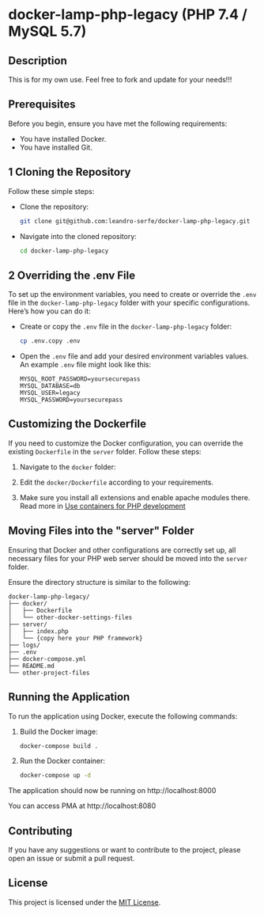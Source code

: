 # docker-lamp-php-legacy (PHP 7.4 / MySQL 5.7)

## Description

This is for my own use. Feel free to fork and update for your needs!!!

## Prerequisites

Before you begin, ensure you have met the following requirements:
- You have installed Docker.
- You have installed Git.

## 1 Cloning the Repository

Follow these simple steps:

 - Clone the repository:
    ```bash
    git clone git@github.com:leandro-serfe/docker-lamp-php-legacy.git
    ```
   
 - Navigate into the cloned repository:
    ```bash
    cd docker-lamp-php-legacy
    ```

## 2 Overriding the .env File

To set up the environment variables, you need to create or override the `.env` file in the `docker-lamp-php-legacy` folder with your specific configurations. Here’s how you can do it:

 - Create or copy the `.env` file in the `docker-lamp-php-legacy` folder:
    ```bash    
    cp .env.copy .env
    ```
   
 - Open the `.env` file and add your desired environment variables values. An example `.env` file might look like this:
    ```env    
    MYSQL_ROOT_PASSWORD=yoursecurepass
    MYSQL_DATABASE=db
    MYSQL_USER=legacy
    MYSQL_PASSWORD=yoursecurepass
    ```

## Customizing the Dockerfile

If you need to customize the Docker configuration, you can override the existing `Dockerfile` in the `server` folder. Follow these steps:

1. Navigate to the `docker` folder:

2. Edit the `docker/Dockerfile` according to your requirements.

3. Make sure you install all extensions and enable apache modules there. Read more in [Use containers for PHP development](https://docs.docker.com/language/php/develop/)


## Moving Files into the "server" Folder

Ensuring that Docker and other configurations are correctly set up, all necessary files for your PHP web server should be moved into the `server` folder. 

Ensure the directory structure is similar to the following:

```
docker-lamp-php-legacy/
├── docker/
│   ├── Dockerfile
│   └── other-docker-settings-files
├── server/
│   ├── index.php
│   └── {copy here your PHP framework}
├── logs/
├── .env
├── docker-compose.yml
├── README.md
└── other-project-files
```

## Running the Application

To run the application using Docker, execute the following commands:

1. Build the Docker image:
    ```bash
    docker-compose build .
    ```

2. Run the Docker container:
    ```bash
    docker-compose up -d
    ```

The application should now be running on http://localhost:8000

You can access PMA at http://localhost:8080

## Contributing

If you have any suggestions or want to contribute to the project, please open an issue or submit a pull request.

## License

This project is licensed under the [MIT License](LICENSE).
